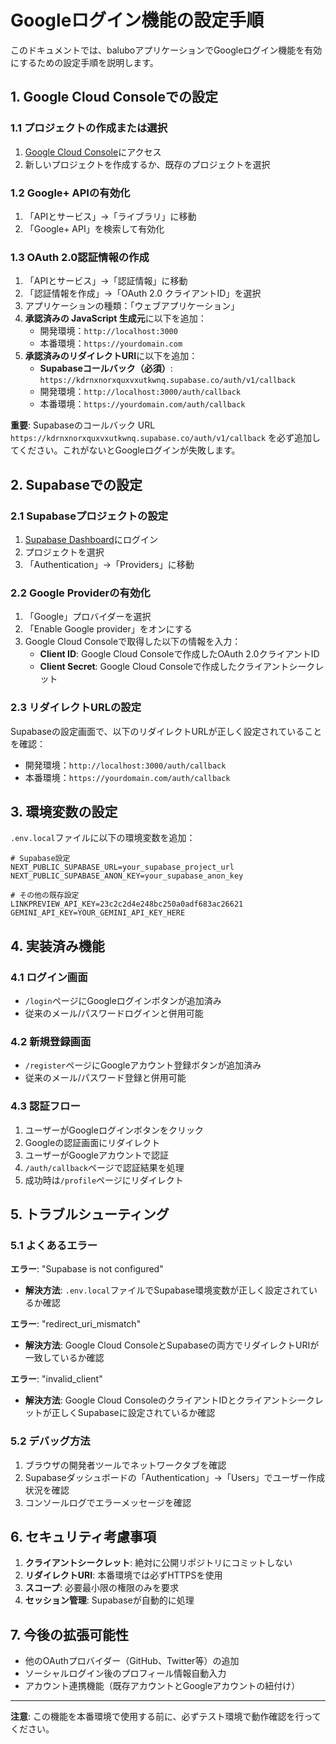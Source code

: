 # Googleログイン機能の設定手順

このドキュメントでは、baluboアプリケーションでGoogleログイン機能を有効にするための設定手順を説明します。

## 1. Google Cloud Consoleでの設定

### 1.1 プロジェクトの作成または選択
1. [Google Cloud Console](https://console.cloud.google.com/)にアクセス
2. 新しいプロジェクトを作成するか、既存のプロジェクトを選択

### 1.2 Google+ APIの有効化
1. 「APIとサービス」→「ライブラリ」に移動
2. 「Google+ API」を検索して有効化

### 1.3 OAuth 2.0認証情報の作成
1. 「APIとサービス」→「認証情報」に移動
2. 「認証情報を作成」→「OAuth 2.0 クライアントID」を選択
3. アプリケーションの種類：「ウェブアプリケーション」
4. **承認済みの JavaScript 生成元**に以下を追加：
   - 開発環境：`http://localhost:3000`
   - 本番環境：`https://yourdomain.com`
5. **承認済みのリダイレクトURI**に以下を追加：
   - **Supabaseコールバック（必須）**: `https://kdrnxnorxquxvxutkwnq.supabase.co/auth/v1/callback`
   - 開発環境：`http://localhost:3000/auth/callback`
   - 本番環境：`https://yourdomain.com/auth/callback`

**重要**: Supabaseのコールバック URL `https://kdrnxnorxquxvxutkwnq.supabase.co/auth/v1/callback` を必ず追加してください。これがないとGoogleログインが失敗します。

## 2. Supabaseでの設定

### 2.1 Supabaseプロジェクトの設定
1. [Supabase Dashboard](https://app.supabase.com/)にログイン
2. プロジェクトを選択
3. 「Authentication」→「Providers」に移動

### 2.2 Google Providerの有効化
1. 「Google」プロバイダーを選択
2. 「Enable Google provider」をオンにする
3. Google Cloud Consoleで取得した以下の情報を入力：
   - **Client ID**: Google Cloud Consoleで作成したOAuth 2.0クライアントID
   - **Client Secret**: Google Cloud Consoleで作成したクライアントシークレット

### 2.3 リダイレクトURLの設定
Supabaseの設定画面で、以下のリダイレクトURLが正しく設定されていることを確認：
- 開発環境：`http://localhost:3000/auth/callback`
- 本番環境：`https://yourdomain.com/auth/callback`

## 3. 環境変数の設定

`.env.local`ファイルに以下の環境変数を追加：

```env
# Supabase設定
NEXT_PUBLIC_SUPABASE_URL=your_supabase_project_url
NEXT_PUBLIC_SUPABASE_ANON_KEY=your_supabase_anon_key

# その他の既存設定
LINKPREVIEW_API_KEY=23c2c2d4e248bc250a0adf683ac26621
GEMINI_API_KEY=YOUR_GEMINI_API_KEY_HERE
```

## 4. 実装済み機能

### 4.1 ログイン画面
- `/login`ページにGoogleログインボタンが追加済み
- 従来のメール/パスワードログインと併用可能

### 4.2 新規登録画面
- `/register`ページにGoogleアカウント登録ボタンが追加済み
- 従来のメール/パスワード登録と併用可能

### 4.3 認証フロー
1. ユーザーがGoogleログインボタンをクリック
2. Googleの認証画面にリダイレクト
3. ユーザーがGoogleアカウントで認証
4. `/auth/callback`ページで認証結果を処理
5. 成功時は`/profile`ページにリダイレクト

## 5. トラブルシューティング

### 5.1 よくあるエラー

**エラー**: "Supabase is not configured"
- **解決方法**: `.env.local`ファイルでSupabase環境変数が正しく設定されているか確認

**エラー**: "redirect_uri_mismatch"
- **解決方法**: Google Cloud ConsoleとSupabaseの両方でリダイレクトURIが一致しているか確認

**エラー**: "invalid_client"
- **解決方法**: Google Cloud ConsoleのクライアントIDとクライアントシークレットが正しくSupabaseに設定されているか確認

### 5.2 デバッグ方法
1. ブラウザの開発者ツールでネットワークタブを確認
2. Supabaseダッシュボードの「Authentication」→「Users」でユーザー作成状況を確認
3. コンソールログでエラーメッセージを確認

## 6. セキュリティ考慮事項

1. **クライアントシークレット**: 絶対に公開リポジトリにコミットしない
2. **リダイレクトURI**: 本番環境では必ずHTTPSを使用
3. **スコープ**: 必要最小限の権限のみを要求
4. **セッション管理**: Supabaseが自動的に処理

## 7. 今後の拡張可能性

- 他のOAuthプロバイダー（GitHub、Twitter等）の追加
- ソーシャルログイン後のプロフィール情報自動入力
- アカウント連携機能（既存アカウントとGoogleアカウントの紐付け）

---

**注意**: この機能を本番環境で使用する前に、必ずテスト環境で動作確認を行ってください。 
